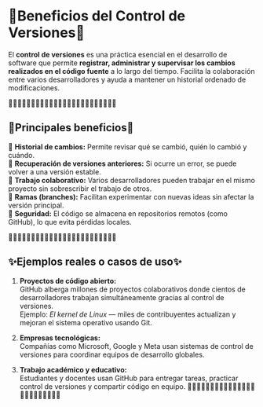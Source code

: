 # 🌸Beneficios del Control de Versiones🌸

El **control de versiones** es una práctica esencial en el desarrollo de software que permite **registrar, administrar y supervisar los cambios realizados en el código fuente** a lo largo del tiempo. Facilita la colaboración entre varios desarrolladores y ayuda a mantener un historial ordenado de modificaciones.

🌸🌸🌸🌸🌸🌸🌸🌸🌸🌸🌸🌸🌸🌸🌸🌸🌸🌸🌸🌸🌸🌸🌸🌸

## 🎀Principales beneficios🎀

📌 **Historial de cambios:** Permite revisar qué se cambió, quién lo cambió y cuándo.  
📌 **Recuperación de versiones anteriores:** Si ocurre un error, se puede volver a una versión estable.  
📌 **Trabajo colaborativo:** Varios desarrolladores pueden trabajar en el mismo proyecto sin sobrescribir el trabajo de otros.  
📌 **Ramas (branches):** Facilitan experimentar con nuevas ideas sin afectar la versión principal.  
📌 **Seguridad:** El código se almacena en repositorios remotos (como GitHub), lo que evita pérdidas locales.

🌸🌸🌸🌸🌸🌸🌸🌸🌸🌸🌸🌸🌸🌸🌸🌸🌸🌸🌸🌸🌸🌸🌸🌸

## ✨Ejemplos reales o casos de uso✨

1. **Proyectos de código abierto:**  
   GitHub alberga millones de proyectos colaborativos donde cientos de desarrolladores trabajan simultáneamente gracias al control de versiones.  
   Ejemplo: *El kernel de Linux* — miles de contribuyentes actualizan y mejoran el sistema operativo usando Git.

2. **Empresas tecnológicas:**  
   Compañías como Microsoft, Google y Meta usan sistemas de control de versiones para coordinar equipos de desarrollo globales.

3. **Trabajo académico y educativo:**  
   Estudiantes y docentes usan GitHub para entregar tareas, practicar control de versiones y compartir código en equipo.
🌸🌸🌸🌸🌸🌸🌸🌸🌸🌸🌸🌸🌸🌸🌸🌸🌸🌸🌸🌸🌸🌸🌸🌸
